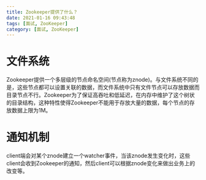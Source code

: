 ```yaml
---
title: Zookeeper提供了什么？
date: 2021-01-16 09:43:48
tags: [面试, ZooKeeper]
category: [面试, ZooKeeper]
---
```


# 文件系统

Zookeeper提供一个多层级的节点命名空间(节点称为znode)。与文件系统不同的是，这些节点都可以设置关联的数据，而文件系统中只有文件节点可以存放数据而目录节点不行。Zookeeper为了保证高吞吐和低延迟，在内存中维护了这个树状的目录结构，这种特性使得Zookeeper不能用于存放大量的数据，每个节点的存放数据上限为1M。

# 通知机制

client端会对某个znode建立一个watcher事件，当该znode发生变化时，这些client会收到Zookeeper的通知，然后client可以根据znode变化来做出业务上的改变等。
